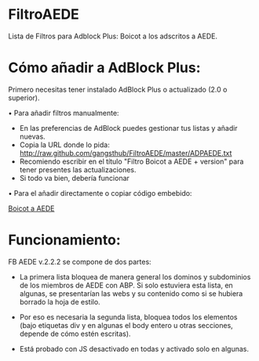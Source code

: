 FiltroAEDE
==========

Lista de Filtros para Adblock Plus: Boicot a los adscritos a AEDE.


Cómo añadir a AdBlock Plus:
====================

Primero necesitas tener instalado AdBlock Plus o actualizado (2.0 o superior).

• Para añadir filtros manualmente:

- En las preferencias de AdBlock puedes gestionar tus listas y añadir nuevas. 
- Copia la URL donde lo pida: http://raw.github.com/gangsthub/FiltroAEDE/master/ADPAEDE.txt
- Recomiendo escribir en el título "Filtro Boicot a AEDE + version" para tener presentes las actualizaciones.
- Si todo va bien, debería funcionar


• Para el añadir directamente o copiar código embebido:

<a href="abp:subscribe?location=http%3A%2F%2Fraw.github.com%2Fgangsthub%2FFiltroAEDE%2Fmaster%2FADPAEDE.txt&title=Boicot%20a%20AEDE
">Boicot a AEDE</a>


Funcionamiento:
====================

FB AEDE v.2.2.2 se compone de dos partes:

- La primera lista bloquea de manera general los dominos y subdominios de los miembros de AEDE con ABP. Si solo estuviera esta lista, en algunas, se presentarían las webs y su contenido como si se hubiera borrado la hoja de estilo.
- Por eso es necesaria la segunda lista, bloquea todos los elementos (bajo etiquetas div y en algunas el body entero u otras secciones, depende de cómo estén escritas).


- Está probado con JS desactivado en todas y activado solo en algunas.
